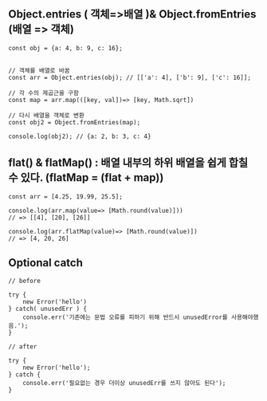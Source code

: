 ## Object.entries ( 객체=>배열 )& Object.fromEntries (배열 => 객체)

```
const obj = {a: 4, b: 9, c: 16};


// 객체를 배열로 바꿈
const arr = Object.entries(obj); // [['a': 4], ['b': 9], ['c': 16]];

// 각 수의 제곱근을 구함
const map = arr.map(([key, val])=> [key, Math.sqrt])

// 다시 배열을 객체로 변환
const obj2 = Object.fromEntries(map);

console.log(obj2); // {a: 2, b: 3, c: 4}
```

## flat() & flatMap() : 배열 내부의 하위 배열을 쉽게 합칠 수 있다. (flatMap = (flat + map))

```
const arr = [4.25, 19.99, 25.5];

console.log(arr.map(value=> [Math.round(value)]))
// => [[4], [20], [26]]

console.log(arr.flatMap(value)=> [Math.round(value)])
// => [4, 20, 26]
```

## Optional catch

```
// before

try {
    new Error('hello')
} catch( unusedErr ) {
    console.err('기존에는 문법 오류를 피하기 위해 반드시 unusedError를 사용해야했음.');
}
```

```
// after

try {
    new Error('hello');
} catch {
    console.err('필요없는 경우 더이상 unusedErr를 쓰지 않아도 된다');
}
```
